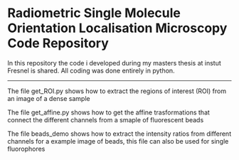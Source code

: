 # Radiometric Single Molecule Orientation Localisation Microscopy Code Repository

In this repository the code i developed during my masters thesis at instut Fresnel is shared.
All coding was done entirely in python.

---
The file get_ROI.py shows how to extract the regions of interest (ROI) from an image of a dense sample

The file get_affine.py shows how to get the affine trasformations that connect the different channels from a smaple of fluorescent beads

The file beads_demo shows how to extract the intensity ratios from different channels for a example image of beads, this file can also be used for single fluorophores




